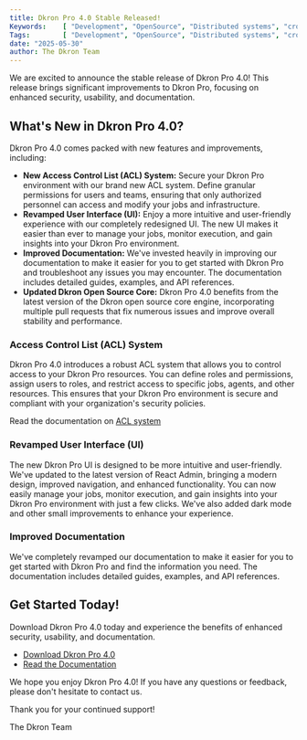 ```yaml
---
title: Dkron Pro 4.0 Stable Released!
Keywords:    [ "Development", "OpenSource", "Distributed systems", "cron" ]
Tags:        [ "Development", "OpenSource", "Distributed systems", "cron" ]
date: "2025-05-30"
author: The Dkron Team
---
```


We are excited to announce the stable release of Dkron Pro 4.0! This release brings significant improvements to Dkron Pro, focusing on enhanced security, usability, and documentation.

## What's New in Dkron Pro 4.0?

Dkron Pro 4.0 comes packed with new features and improvements, including:

*   **New Access Control List (ACL) System:** Secure your Dkron Pro environment with our brand new ACL system. Define granular permissions for users and teams, ensuring that only authorized personnel can access and modify your jobs and infrastructure.
*   **Revamped User Interface (UI):** Enjoy a more intuitive and user-friendly experience with our completely redesigned UI. The new UI makes it easier than ever to manage your jobs, monitor execution, and gain insights into your Dkron Pro environment.
*   **Improved Documentation:** We've invested heavily in improving our documentation to make it easier for you to get started with Dkron Pro and troubleshoot any issues you may encounter. The documentation includes detailed guides, examples, and API references.
*   **Updated Dkron Open Source Core:** Dkron Pro 4.0 benefits from the latest version of the Dkron open source core engine, incorporating multiple pull requests that fix numerous issues and improve overall stability and performance.

### Access Control List (ACL) System

Dkron Pro 4.0 introduces a robust ACL system that allows you to control access to your Dkron Pro resources. You can define roles and permissions, assign users to roles, and restrict access to specific jobs, agents, and other resources. This ensures that your Dkron Pro environment is secure and compliant with your organization's security policies.

Read the documentation on [ACL system](/docs/pro/acls)

### Revamped User Interface (UI)

The new Dkron Pro UI is designed to be more intuitive and user-friendly. We've updated to the latest version of React Admin, bringing a modern design, improved navigation, and enhanced functionality. You can now easily manage your jobs, monitor execution, and gain insights into your Dkron Pro environment with just a few clicks. We've also added dark mode and other small improvements to enhance your experience.

### Improved Documentation

We've completely revamped our documentation to make it easier for you to get started with Dkron Pro and find the information you need. The documentation includes detailed guides, examples, and API references.

## Get Started Today!

Download Dkron Pro 4.0 today and experience the benefits of enhanced security, usability, and documentation.

*   [Download Dkron Pro 4.0](https://dkron.io/pro/)
*   [Read the Documentation](https://dkron.io/docs/basics/getting-started)

We hope you enjoy Dkron Pro 4.0! If you have any questions or feedback, please don't hesitate to contact us.

Thank you for your continued support!

The Dkron Team

